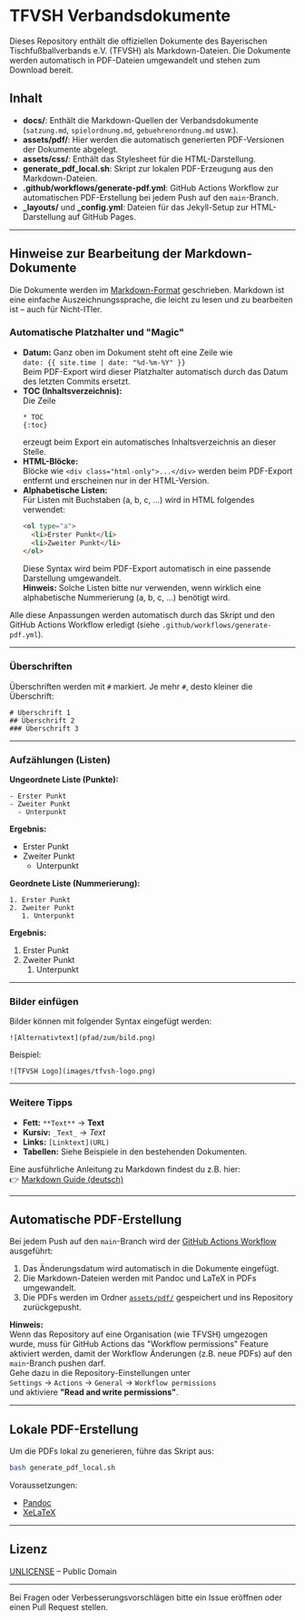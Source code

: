 # TFVSH Verbandsdokumente

Dieses Repository enthält die offiziellen Dokumente des Bayerischen Tischfußballverbands e.V. (TFVSH) als Markdown-Dateien. Die Dokumente werden automatisch in PDF-Dateien umgewandelt und stehen zum Download bereit.

## Inhalt

- **docs/**: Enthält die Markdown-Quellen der Verbandsdokumente (`satzung.md`, `spielordnung.md`, `gebuehrenordnung.md` usw.).
- **assets/pdf/**: Hier werden die automatisch generierten PDF-Versionen der Dokumente abgelegt.
- **assets/css/**: Enthält das Stylesheet für die HTML-Darstellung.
- **generate_pdf_local.sh**: Skript zur lokalen PDF-Erzeugung aus den Markdown-Dateien.
- **.github/workflows/generate-pdf.yml**: GitHub Actions Workflow zur automatischen PDF-Erstellung bei jedem Push auf den `main`-Branch.
- **_layouts/** und **_config.yml**: Dateien für das Jekyll-Setup zur HTML-Darstellung auf GitHub Pages.

---

## Hinweise zur Bearbeitung der Markdown-Dokumente

Die Dokumente werden im [Markdown-Format](https://www.markdownguide.org/basic-syntax/) geschrieben. Markdown ist eine einfache Auszeichnungssprache, die leicht zu lesen und zu bearbeiten ist – auch für Nicht-ITler.

### Automatische Platzhalter und "Magic"

- **Datum:** Ganz oben im Dokument steht oft eine Zeile wie  
  `date: {{ site.time | date: "%d-%m-%Y" }}`  
  Beim PDF-Export wird dieser Platzhalter automatisch durch das Datum des letzten Commits ersetzt.
- **TOC (Inhaltsverzeichnis):**  
  Die Zeile  
  ```
  * TOC
  {:toc}
  ```
  erzeugt beim Export ein automatisches Inhaltsverzeichnis an dieser Stelle.
- **HTML-Blöcke:**  
  Blöcke wie `<div class="html-only">...</div>` werden beim PDF-Export entfernt und erscheinen nur in der HTML-Version.
- **Alphabetische Listen:**  
  Für Listen mit Buchstaben (a, b, c, ...) wird in HTML folgendes verwendet:
  ```html
  <ol type="a">
    <li>Erster Punkt</li>
    <li>Zweiter Punkt</li>
  </ol>
  ```
  Diese Syntax wird beim PDF-Export automatisch in eine passende Darstellung umgewandelt.  
  **Hinweis:** Solche Listen bitte nur verwenden, wenn wirklich eine alphabetische Nummerierung (a, b, c, ...) benötigt wird.

Alle diese Anpassungen werden automatisch durch das Skript und den GitHub Actions Workflow erledigt (siehe `.github/workflows/generate-pdf.yml`).

---

### Überschriften

Überschriften werden mit `#` markiert. Je mehr `#`, desto kleiner die Überschrift:

```
# Überschrift 1
## Überschrift 2
### Überschrift 3
```

---

### Aufzählungen (Listen)

**Ungeordnete Liste (Punkte):**

```
- Erster Punkt
- Zweiter Punkt
  - Unterpunkt
```

**Ergebnis:**
- Erster Punkt
- Zweiter Punkt
  - Unterpunkt

**Geordnete Liste (Nummerierung):**

```
1. Erster Punkt
2. Zweiter Punkt
   1. Unterpunkt
```

**Ergebnis:**
1. Erster Punkt
2. Zweiter Punkt
   1. Unterpunkt

---

### Bilder einfügen

Bilder können mit folgender Syntax eingefügt werden:

```
![Alternativtext](pfad/zum/bild.png)
```

Beispiel:

```
![TFVSH Logo](images/tfvsh-logo.png)
```

---

### Weitere Tipps

- **Fett:** `**Text**` → **Text**
- **Kursiv:** `_Text_` → _Text_
- **Links:** `[Linktext](URL)`
- **Tabellen:** Siehe Beispiele in den bestehenden Dokumenten.

Eine ausführliche Anleitung zu Markdown findest du z.B. hier:  
👉 [Markdown Guide (deutsch)](https://www.markdownguide.org/basic-syntax/)

---

## Automatische PDF-Erstellung

Bei jedem Push auf den `main`-Branch wird der [GitHub Actions Workflow](.github/workflows/generate-pdf.yml) ausgeführt:

1. Das Änderungsdatum wird automatisch in die Dokumente eingefügt.
2. Die Markdown-Dateien werden mit Pandoc und LaTeX in PDFs umgewandelt.
3. Die PDFs werden im Ordner [`assets/pdf/`](assets/pdf/) gespeichert und ins Repository zurückgepusht.

**Hinweis:**  
Wenn das Repository auf eine Organisation (wie TFVSH) umgezogen wurde, muss für GitHub Actions das "Workflow permissions" Feature aktiviert werden, damit der Workflow Änderungen (z.B. neue PDFs) auf den `main`-Branch pushen darf.  
Gehe dazu in die Repository-Einstellungen unter  
`Settings` → `Actions` → `General` → `Workflow permissions`  
und aktiviere **"Read and write permissions"**.

---

## Lokale PDF-Erstellung

Um die PDFs lokal zu generieren, führe das Skript aus:

```sh
bash generate_pdf_local.sh
```

Voraussetzungen:
- [Pandoc](https://pandoc.org/)
- [XeLaTeX](https://www.tug.org/xetex/)

---

## Lizenz

[UNLICENSE](LICENSE) – Public Domain

---

Bei Fragen oder Verbesserungsvorschlägen bitte ein Issue eröffnen oder einen Pull Request stellen.
